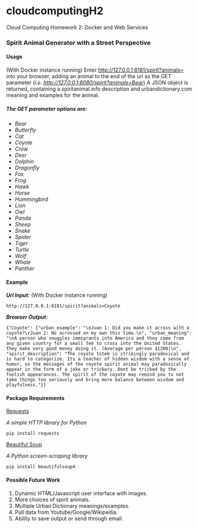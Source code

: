 cloudcomputingH2
================

Cloud Computing Homework 2: Docker and Web Services

### Spirit Animal Generator with a Street Perspective

#### Usage
(With Docker instance running) Enter http://127.0.0.1:8181/spirit?animals= into your browser, adding an animal to the end of the url as the GET parameter (*i.e. http://127.0.0.1:8080/spirit?animals=Bear*)
A JSON object is returned, containing a spiritanimal.info description and urbandictionary.com meaning and examples for the animal.

##### The GET parameter options are:
- *Bear*
- *Butterfly*
- *Cat*
- *Coyote*
- *Crow*
- *Deer*
- *Dolphin*
- *Dragonfly*
- *Fox*
- *Frog*
- *Hawk*
- *Horse*
- *Hummingbird*
- *Lion*
- *Owl*
- *Panda*
- *Sheep*
- *Snake*
- *Spider*
- *Tiger*
- *Turtle*
- *Wolf*
- *Whale*
- *Panther*

#### Example
**_Url Input:_** 
(With Docker instance running)

`http://127.0.0.1:8181/spirit?animals=Coyote`

**_Browser Output:_**

`{"Coyote": {"urban_example": "\nJuan 1: Did you make it across with a coyote?\rJuan 2: No acrossed on my own this time.\n", "urban_meaning": "\nA person who smuggles immigrants into America and they come from any given country for a small fee to cross into the United States. They make very good money doing it. (Average per person $1200)\n", "spirit_description": "The coyote totem is strikingly paradoxical and is hard to categorize. Its a teacher of hidden wisdom with a sense of humor, so the messages of the coyote spirit animal may paradoxically appear in the form of a joke or trickery. Dont be tricked by the foolish appearances. The spirit of the coyote may remind you to not take things too seriously and bring more balance between wisdom and playfulness."}}`

#### Package Requirements
[Requests](http://docs.python-requests.org/en/latest/)

*A simple HTTP library for Python*

`pip install requests`


[Beautiful Soup](http://www.crummy.com/software/BeautifulSoup/)

*A Python screen-scraping library*

`pip install beautifulsoup4`

#### Possible Future Work
1. Dynamic HTML/Javascript user interface with images.
2. More choices of spirit animals.
3. Multiple Urban Dictionary meanings/examples.
4. Pull data from Youtube/Google/Wikipedia.
5. Ability to save output or send through email.